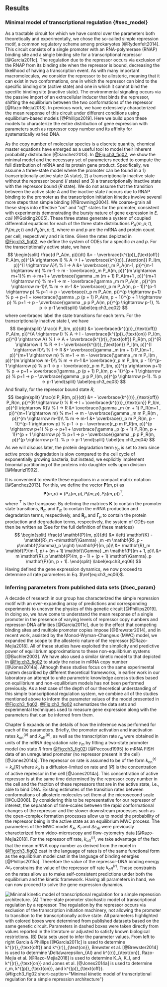 ## Results

### Minimal model of transcriptional regulation {#sec_model}

As a tractable circuit for which we have control over the parameters both
theoretically and experimentally, we chose the so-called simple repression
motif, a common regulatory scheme among prokaryotes [@Rydenfelt2014]. This
circuit consists of a single promoter with an RNA-polymerase (RNAP) binding site
and a single binding site for a transcriptional repressor [@Garcia2011c]. The
regulation due to the repressor occurs via exclusion of the RNAP from its
binding site when the repressor is bound, decreasing the likelihood of having a
transcription event. As with many important macromolecules, we consider the
repressor to be allosteric, meaning that it can exist in two conformations, one
in which the repressor can bind to the specific binding site (active state) and
one in which it cannot bind the specific binding site (inactive state). The
environmental signaling occurs via the passive import of an extracellular
inducer that binds the repressor, shifting the equilibrium between the two
conformations of the repressor [@Razo-Mejia2018]. In previous work, we have
extensively characterized the mean response of this circuit under different
conditions using equilibrium-based models [@Phillips2019]. Here we build upon
these models to characterize the entire distribution of gene expression with
parameters such as repressor copy number and its affinity for systematically
varied DNA.

As the copy number of molecular species is a discrete quantity, chemical master
equations have emerged as a useful tool to model their inherent probability
distribution [@Sanchez2013]. In [@Fig:ch3_fig02](A), we show the minimal model
and the necessary set of parameters needed to compute the full distribution of
mRNA and its protein gene product. Specifically, we assume a three-state model
where the promoter can be found in a 1) transcriptionally active state ($A$
state), 2) a transcriptionally inactive state without the repressor bound ($I$
state) and 3) a transcriptionally inactive state with the repressor bound ($R$
state). We do not assume that the transition between the active state $A$ and
the inactive state $I$ occurs due to RNAP binding to the promoter as the
transcription initiation kinetics involve several more steps than simple binding
[@Browning2004]. We coarse-grain all these steps into effective "*on*" and
"*off*" states for the promoter, consistent with experiments demonstrating the
bursty nature of gene expression in *E. coli* [@Golding2005]. These three states
generate a system of coupled differential equations for each of the three state
distributions $P_A(m, p; t)$, $P_I(m, p; t)$ and $P_R(m, p; t)$, where $m$ and
$p$ are the mRNA and protein count per cell, respectively and $t$ is time. Given
the rates depicted in [@Fig:ch3_fig02](A), we define the system of ODEs for a
specific $m$ and $p$. For the transcriptionally active state, we have
$$
\begin{split}
    \frac{d P_A(m, p)}{dt} &=
    - \overbrace{k^{(p)}_{\text{off}} P_A(m, p)}^{A \rightarrow I} % A -> I
    + \overbrace{k^{(p)}_{\text{on}} P_I(m, p)}^{I \rightarrow A}\\ % I -> A
    &+ \overbrace{r_m P_A(m-1, p)}^{m-1 \rightarrow m} % m-1 -> m
    - \overbrace{r_m P_A(m, p)}^{m \rightarrow m+1}% m -> m+1
    + \overbrace{\gamma _m (m + 1) P_A(m+1 , p)}^{m+1 \rightarrow m} % m+1 -> m
    - \overbrace{\gamma _m m P_A(m , p)}^{m \rightarrow m-1}\\ % m -> m-1
    &+ \overbrace{r_p m P_A(m, p - 1)}^{p-1 \rightarrow p} % p-1 -> p
    - \overbrace{r_p m P_A(m, p)}^{p \rightarrow p+1} % p -> p+1
    + \overbrace{\gamma _p (p + 1) P_A(m, p + 1)}^{p + 1 \rightarrow p} % p+1 -> p
    - \overbrace{\gamma _p p P_A(m, p)}^{p \rightarrow p-1}, % p -> p-1
\end{split}
\label{eq:ch3_eq02}
$$
where overbraces label the state transitions for each term. For the
transcriptionally inactive state $I$, we have
$$
\begin{split}
    \frac{d P_I(m, p)}{dt} &=
    \overbrace{k^{(p)}_{\text{off}} P_A(m, p)}^{A \rightarrow I} % A -> I
    - \overbrace{k^{(p)}_{\text{on}} P_I(m, p)}^{I \rightarrow A} % I -> A
    + \overbrace{k^{(r)}_{\text{off}} P_R(m, p)}^{R \rightarrow I} % R -> I
    - \overbrace{k^{(r)}_{\text{on}} P_I(m, p)}^{I \rightarrow R}\\ % I -> R
    &+ \overbrace{\gamma _m (m + 1) P_I(m+1 , p)}^{m+1 \rightarrow m} % m+1 -> m
    - \overbrace{\gamma _m m P_I(m , p)}^{m \rightarrow m-1}\\ % m -> m-1
    &+ \overbrace{r_p m P_I(m, p - 1)}^{p-1 \rightarrow p} % p-1 -> p
    - \overbrace{r_p m P_I(m, p)}^{p \rightarrow p+1} % p -> p+1
    + \overbrace{\gamma _p (p + 1) P_I(m, p + 1)}^{p + 1 \rightarrow p} % p+1 -> p
    - \overbrace{\gamma _p p P_I(m, p)}^{p \rightarrow p-1}. % p -> p-1
\end{split}
\label{eq:ch3_eq03}
$$
And finally, for the repressor bound state $R$,
$$
\begin{split}
    \frac{d P_R(m, p)}{dt} &=
    - \overbrace{k^{(r)}_{\text{off}} P_R(m, p)}^{R \rightarrow I} % R -> I
    + \overbrace{k^{(r)}_{\text{on}} P_I(m, p)}^{I \rightarrow R}\\ % I -> R
    &+ \overbrace{\gamma _m (m + 1) P_R(m+1 , p)}^{m+1 \rightarrow m} % m+1 -> m
    - \overbrace{\gamma _m m P_R(m , p)}^{m \rightarrow m-1}\\ % m -> m-1
    &+ \overbrace{r_p m P_R(m, p - 1)}^{p-1 \rightarrow p} % p-1 -> p
    - \overbrace{r_p m P_R(m, p)}^{p \rightarrow p+1} % p -> p+1
    + \overbrace{\gamma _p (p + 1) P_R(m, p + 1)}^{p + 1 \rightarrow p} % p+1 -> p
    - \overbrace{\gamma _p p P_R(m, p)}^{p \rightarrow p-1}. % p -> p-1
\end{split}
\label{eq:ch3_eq04}
$$
As we will discuss later, the protein degradation term $\gamma _p$ is set to
zero since active protein degradation is slow compared to the cell cycle of
exponentially growing bacteria, but instead, we explicitly implement binomial
partitioning of the proteins into daughter cells upon division [@Maurizi1992].

It is convenient to rewrite these equations in a compact matrix notation
[@Sanchez2013]. For this, we define the vector $\mathbf{P}(m, p)$ as 
$$
\mathbf{P}(m, p) = (P_A(m, p), P_I(m, p), P_R(m, p))^T,
\label{eq:ch3_eq05}
$$
where $^T$ is the transpose. By defining the matrices $\mathbf{K}$ to contain
the promoter state transitions, $\mathbf{R}_m$ and $\mathbf{\Gamma} _m$ to
contain the mRNA production and degradation terms, respectively, and
$\mathbf{R}_p$ and $\mathbf{\Gamma}_p$ to contain the protein production and
degradation terms, respectively, the system of ODEs can then be written as (See
for the full definition of these matrices)
$$
\begin{split}
    \frac{d \mathbf{P}(m, p)}{dt} &= 
    \left( \mathbf{K} - \mathbf{R}_m -m\mathbf{\Gamma} _m 
    -m \mathbf{R}_p -p\mathbf{\Gamma}_p \right) \mathbf{P}(m, p)\\
    &+ \mathbf{R}_m \mathbf{P}(m-1, p)
    + (m + 1) \mathbf{\Gamma} _m \mathbf{P}(m + 1, p)\\
    &+ m \mathbf{R}_p \mathbf{P}(m, p - 1)
    + (p + 1) \mathbf{\Gamma}_p \mathbf{P}(m, p + 1).
\end{split}
\label{eq:ch3_eq06}
$$
Having defined the gene expression dynamics, we now proceed to determine all
rate parameters in Eq. $\ref{eq:ch3_eq06}$.

### Inferring parameters from published data sets {#sec_param}

A decade of research in our group has characterized the simple repression motif
with an ever-expanding array of predictions and corresponding experiments to
uncover the physics of this genetic circuit [@Phillips2019]. In doing so, we
have come to understand the mean response of a single promoter in the presence
of varying levels of repressor copy numbers and repressor-DNA affinities
[@Garcia2011c], due to the effect that competing binding sites and multiple
promoter copies impose [@Brewster2014], and in recent work, assisted by the
Monod-Wyman-Changeux (MWC) model, we expanded the scope to the allosteric nature
of the repressor [@Razo-Mejia2018]. All of these studies have exploited the
simplicity and predictive power of equilibrium approximations to these
non-equilibrium systems [@Buchler2003]. We have also used a similar kinetic
model to that depicted in [@Fig:ch3_fig02](A) to study the noise in mRNA copy
number [@Jones2014a]. Although these studies focus on the same experimental
system described by different theoretical frameworks, in earlier work in our
laboratory an attempt to unite parametric knowledge across studies based on
equilibrium and non-equilibrium models has not been performed previously. As a
test case of the depth of our theoretical understanding of this simple
transcriptional regulation system, we combine all of the studies mentioned above
to inform the parameter values of the model presented in [@Fig:ch3_fig02](A).
[@Fig:ch3_fig02](B) schematizes the data sets and experimental techniques used
to measure gene expression along with the parameters that can be inferred from
them.

Chapter 5 expands on the details of how the inference was performed for each of
the parameters. Briefly, the promoter activation and inactivation rates
$k^{(p)}_{\text{on}}$ and $k^{(p)}_{\text{off}}$, as well as the transcription
rate $r_m$ were obtained in units of the mRNA degradation rate $\gamma _m$ by
fitting a two-state promoter model (no state $R$ from [@Fig:ch3_fig02](A))
[@Peccoud1995] to mRNA FISH data of an unregulated promoter (no repressor
present in the cell) [@Jones2014a]. The repressor on rate is assumed to be of
the form $k^{(r)}_{\text{on}} = k_o [R]$ where $k_o$ is a diffusion-limited on
rate and $[R]$ is the concentration of active repressor in the cell
[@Jones2014a]. This concentration of active repressor is at the same time
determined by the repressor copy number in the cell and the fraction of these
repressors that are in the active state, i.e., able to bind DNA. Existing
estimates of the transition rates between conformations of allosteric molecules
set them at the microsecond scale [@Cui2008]. By considering this to be
representative for our repressor of interest, the separation of time-scales
between the rapid conformational changes of the repressor and the slower
downstream processes such as the open-complex formation processes allow us to
model the probability of the repressor being in the active state as an
equilibrium MWC process. The parameters of the MWC model $K_A$, $K_I$ and
$\Delta\varepsilon_{AI}$ were previously characterized from video-microscopy and
flow-cytometry data [@Razo-Mejia2018]. For the repressor off rate,
$k^{(r)}_{\text{off}}$, we take advantage of the fact that the mean mRNA copy
number as derived from the model in [@Fig:ch3_fig02](A) cast in the language of
rates is of the same functional form as the equilibrium model cast in the
language of binding energies [@Phillips2015a]. Therefore the value of the
repressor-DNA binding energy $\Delta\varepsilon_r$ constrains the value of the
repressor off rate $k^{(r)}_{\text{off}}$. These constraints on the rates allow
us to make self-consistent predictions under both the equilibrium and the
kinetic framework. Having all parameters in hand, we can now proceed to solve
the gene expression dynamics.

![**Minimal kinetic model of transcriptional regulation for a simple repression
architecture.** (A) Three-state promoter stochastic model of transcriptional
regulation by a repressor. The regulation by the repressor occurs via exclusion
of the transcription initiation machinery, not allowing the promoter to
transition to the transcriptionally active state. All parameters highlighted
with colored boxes were determined from published datasets based on the same
genetic circuit. Parameters in dashed boxes were taken directly from values
reported in the literature or adjusted to satisfy known biological restrictions.
(B) Data sets used to infer the parameter values. From left to right Garcia &
Phillips [@Garcia2011c] is used to determine $k^{(r)}_{\text{off}}$ and
$k^{(r)}_{\text{on}}$, Brewster et al. [@Brewster2014] is used to determine
$\Delta\varepsilon_{AI}$ and $k^{(r)}_{\text{on}}$, Razo-Mejia et al.
[@Razo-Mejia2018] is used to determine $K_A$, $K_I$, and $k^{(r)}_{\text{on}}$
and Jones et al. [@Jones2014a] is used to determine $r_m$,
$k^{(p)}_{\text{on}}$, and $k^{(p)}_{\text{off}}$.](ch3_fig02){#fig:ch3_fig02
short-caption="Minimal kinetic model of transcriptional regulation for a simple
repression architecture"}
